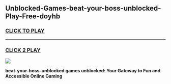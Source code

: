 
## Unblocked-Games-beat-your-boss-unblocked-Play-Free-doyhb
<h3>
<a href="https://premium76.site?title=beat-your-boss-unblocked&ref=18A1">CLICK TO PLAY</a></h3>
<hr>

<h3>
<a href="https://premium76.site?title=beat-your-boss-unblocked&ref=18A1">CLICK 2 PLAY</a>
  
</h3>

<a href="https://premium76.site?title=beat-your-boss-unblocked&ref=18A1"><img src="https://clearcache.store/games.png"></a>


**beat-your-boss-unblocked games unblocked: Your Gateway to Fun and Accessible Online Gaming**
